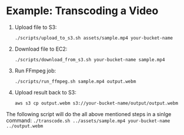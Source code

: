 # Example: Transcoding a Video

1. Upload file to S3:

    ```./scripts/upload_to_s3.sh assets/sample.mp4 your-bucket-name```


2. Download file to EC2:

    ```./scripts/download_from_s3.sh your-bucket-name sample.mp4```

3. Run FFmpeg job:

    ```./scripts/run_ffmpeg.sh sample.mp4 output.webm```

4. Upload result back to S3:

    ```aws s3 cp output.webm s3://your-bucket-name/output/output.webm```


The following script will do the all above mentioned steps in a sinlge command:
    ```./transcode.sh ../assets/sample.mp4 your-bucket-name ../output.webm```